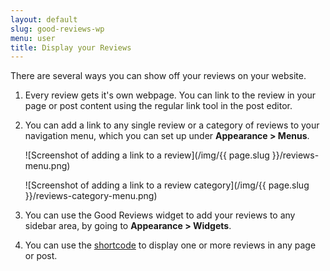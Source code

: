 ```yaml
---
layout: default
slug: good-reviews-wp
menu: user
title: Display your Reviews
---
```

There are several ways you can show off your reviews on your website.

1. Every review gets it's own webpage. You can link to the review in your page or post content using the regular link tool in the post editor.

2. You can add a link to any single review or a category of reviews to your navigation menu, which you can set up under **Appearance > Menus**.

	![Screenshot of adding a link to a review](/img/{{ page.slug }}/reviews-menu.png)

	![Screenshot of adding a link to a review category](/img/{{ page.slug }}/reviews-category-menu.png)

3. You can use the Good Reviews widget to add your reviews to any sidebar area, by going to **Appearance > Widgets**.

4. You can use the [shortcode](../faq#shortcode) to display one or more reviews in any page or post.
